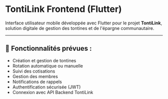 # TontiLink Frontend (Flutter)

Interface utilisateur mobile développée avec Flutter pour le projet **TontiLink**, solution digitale de gestion des tontines et de l'épargne communautaire.

---

## 🚀 Fonctionnalités prévues :
- Création et gestion de tontines
- Rotation automatique ou manuelle
- Suivi des cotisations
- Gestion des membres
- Notifications de rappels
- Authentification sécurisée (JWT)
- Connexion avec API Backend TontiLink
